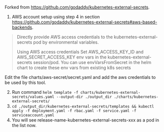  Forked from https://github.com/godaddy/kubernetes-external-secrets. 

 1. AWS account setup using step 4 in section https://github.com/godaddy/kubernetes-external-secrets#aws-based-backends. 
 > Directly provide AWS access credentials to the
> kubernetes-external-secrets pod by environmental variables.
> 
> Using AWS access credentials Set AWS_ACCESS_KEY_ID and
> AWS_SECRET_ACCESS_KEY env vars in the kubernetes-external-secrets
> session/pod. You can use envVarsFromSecret in the helm chart to create
> these env vars from existing k8s secrets

Edit the file charts/aws-secret/secret.yaml and add the aws credentials to be used by this tool.

 2. Run command 
 `helm template -f charts/kubernetes-external-secrets/values.yaml --output-dir ./output_dir ./charts/kubernetes-external-secrets/`
 3. `cd ./output_dir/kubernetes-external-secrets/templates && kubectl apply -f deployment.yaml -f rbac.yaml -f service.yaml -f serviceaccount.yaml`
 4. You will see release-name-kubernetes-external-secrets-xxx as a pod in the list now. 





